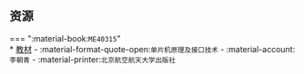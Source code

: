 ## 资源  
=== ":material-book:`ME40315`"  
    * [教材](http://api.cqu-openlib.cn/file?key=ilxBB244dh8j) - :material-format-quote-open:`单片机原理及接口技术` - :material-account:`李朝青` - :material-printer:`北京航空航天大学出版社`  